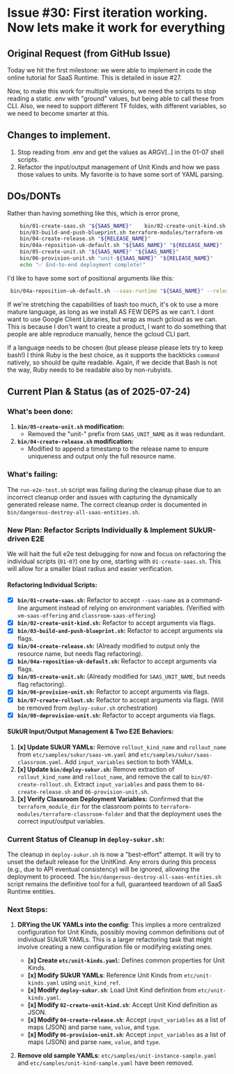 # Issue #30: First iteration working. Now lets make it work for everything

## Original Request (from GitHub Issue)

Today we hit the first milestone: we were able to implement in code the online tutorial for SaaS Runtime. This is detailed in issue #27.

Now, to make this work for multiple versions, we need the scripts to stop reading a static .env with "ground" values, but being able to call these from CLI. Also, we need to support different TF foldes, with different variables, so we need to become smarter at this.

## Changes to implement.

1. Stop reading from .env and get the values as ARGV[..] in the 01-07 shell scripts.
2. Refactor the input/output management of Unit Kinds and how we pass those values to units. My favorite is to have some sort of YAML parsing.

## DOs/DONTs

Rather than having something like this, which is error prone,

```bash
    bin/01-create-saas.sh "${SAAS_NAME}"    bin/02-create-unit-kind.sh "${SAAS_NAME}" "${SAAS_NAME}"
    bin/03-build-and-push-blueprint.sh terraform-modules/terraform-vm
    bin/04-create-release.sh "${RELEASE_NAME}"
    bin/04a-reposition-uk-default.sh "${SAAS_NAME}" "${RELEASE_NAME}"
    bin/05-create-unit.sh "${SAAS_NAME}" "${SAAS_NAME}"
    bin/06-provision-unit.sh "unit-${SAAS_NAME}" "${RELEASE_NAME}"
    echo "✅ End-to-end deployment complete!"
```

I'd like to have some sort of positional arguments like this:

```bash
 bin/04a-reposition-uk-default.sh --saas-runtime "${SAAS_NAME}" --release "${RELEASE_NAME}"
```

If we're stretching the capabilities of bash too much, it's ok to use a more mature language, as long as we install AS FEW DEPS as we can't. I dont want to use Google Client Libraries, but wrap as much gcloud as we can. This is because I don't want to create a product, I want to do something that people are able reproduce manually, hence the gcloud CLI part.

If a language needs to be chosen (but please please please lets try to keep bash!) I think Ruby is the best choice, as it supports the backticks `command` natively, so should be quite readable. Again, if we decide that Bash is not the way, Ruby needs to be readable also by non-rubyists.

## Current Plan & Status (as of 2025-07-24)

### What's been done:

1.  **`bin/05-create-unit.sh` modification:**
    *   Removed the "unit-" prefix from `SAAS_UNIT_NAME` as it was redundant.
2.  **`bin/04-create-release.sh` modification:**
    *   Modified to append a timestamp to the release name to ensure uniqueness and output only the full resource name.

### What's failing:

The `run-e2e-test.sh` script was failing during the cleanup phase due to an incorrect cleanup order and issues with capturing the dynamically generated release name. The correct cleanup order is documented in `bin/dangerous-destroy-all-saas-entities.sh`.

### New Plan: Refactor Scripts Individually & Implement SUkUR-driven E2E

We will halt the full e2e test debugging for now and focus on refactoring the individual scripts (`01-07`) one by one, starting with `01-create-saas.sh`. This will allow for a smaller blast radius and easier verification.

#### Refactoring Individual Scripts:

*   [x] **`bin/01-create-saas.sh`:** Refactor to accept `--saas-name` as a command-line argument instead of relying on environment variables. (Verified with `vm-saas-offering` and `classroom-saas-offering`)
*   [x] **`bin/02-create-unit-kind.sh`:** Refactor to accept arguments via flags.
*   [x] **`bin/03-build-and-push-blueprint.sh`:** Refactor to accept arguments via flags.
*   [x] **`bin/04-create-release.sh`:** (Already modified to output only the resource name, but needs flag refactoring).
*   [x] **`bin/04a-reposition-uk-default.sh`:** Refactor to accept arguments via flags.
*   [x] **`bin/05-create-unit.sh`:** (Already modified for `SAAS_UNIT_NAME`, but needs flag refactoring).
*   [x] **`bin/06-provision-unit.sh`:** Refactor to accept arguments via flags.
*   [x] **`bin/07-create-rollout.sh`:** Refactor to accept arguments via flags. (Will be removed from `deploy-sukur.sh` orchestration)
*   [x] **`bin/08-deprovision-unit.sh`:** Refactor to accept arguments via flags.

#### SUkUR Input/Output Management & Two E2E Behaviors:

1.  **[x] Update SUkUR YAMLs:** Remove `rollout_kind_name` and `rollout_name` from `etc/samples/sukur/saas-vm.yaml` and `etc/samples/sukur/saas-classroom.yaml`. Add `input_variables` section to both YAMLs.
2.  **[x] Update `bin/deploy-sukur.sh`:** Remove extraction of `rollout_kind_name` and `rollout_name`, and remove the call to `bin/07-create-rollout.sh`. Extract `input_variables` and pass them to `04-create-release.sh` and `06-provision-unit.sh`.
3.  **[x] Verify Classroom Deployment Variables:** Confirmed that the `terraform_module_dir` for the classroom points to `terraform-modules/terraform-classroom-folder` and that the deployment uses the correct input/output variables.

### Current Status of Cleanup in `deploy-sukur.sh`:

The cleanup in `deploy-sukur.sh` is now a "best-effort" attempt. It will try to unset the default release for the UnitKind. Any errors during this process (e.g., due to API eventual consistency) will be ignored, allowing the deployment to proceed. The `bin/dangerous-destroy-all-saas-entities.sh` script remains the definitive tool for a full, guaranteed teardown of all SaaS Runtime entities.

### Next Steps:

1.  **DRYing the UK YAMLs into the config**: This implies a more centralized configuration for Unit Kinds, possibly moving common definitions out of individual SUkUR YAMLs. This is a larger refactoring task that might involve creating a new configuration file or modifying existing ones.
    *   **[x] Create `etc/unit-kinds.yaml`**: Defines common properties for Unit Kinds.
    *   **[x] Modify SUkUR YAMLs**: Reference Unit Kinds from `etc/unit-kinds.yaml` using `unit_kind_ref`.
    *   **[x] Modify `deploy-sukur.sh`**: Load Unit Kind definition from `etc/unit-kinds.yaml`.
    *   **[x] Modify `02-create-unit-kind.sh`**: Accept Unit Kind definition as JSON.
    *   **[x] Modify `04-create-release.sh`**: Accept `input_variables` as a list of maps (JSON) and parse `name`, `value`, and `type`.
    *   **[x] Modify `06-provision-unit.sh`**: Accept `input_variables` as a list of maps (JSON) and parse `name`, `value`, and `type`.

2.  **Remove old sample YAMLs**: `etc/samples/unit-instance-sample.yaml` and `etc/samples/unit-kind-sample.yaml` have been removed.